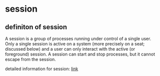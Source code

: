 session
========================

definiton of session
---
A session is a group of processes running under control of a single user. Only a single session is active on a system (more precisely on a seat; discussed below) and a user can only interact with the active (or foreground) session. A session can start and stop processes, but it cannot escape from the session.

detailed information for session: [link](https://dvdhrm.wordpress.com/2013/08/24/session-management-on-linux/)